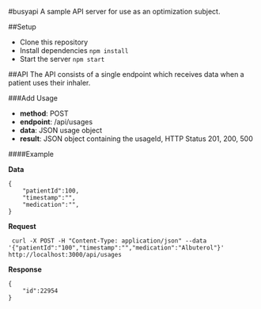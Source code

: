 #busyapi
A sample API server for use as an optimization subject.

##Setup
*  Clone this repository
*  Install dependencies `npm install`
*  Start the server `npm start`

##API
The API consists of a single endpoint which receives data when a patient uses their inhaler.

###Add Usage
*  **method**: POST
*  **endpoint**: /api/usages
*  **data**: JSON usage object
*  **result**: JSON object containing the usageId, HTTP Status 201, 200, 500

####Example

**Data**
````
{
    "patientId":100,
    "timestamp":"",
    "medication":"",
}
````

**Request**

     curl -X POST -H "Content-Type: application/json" --data '{"patientId":"100","timestamp":"","medication":"Albuterol"}' http://localhost:3000/api/usages

**Response**
````
{
    "id":22954
}
````
